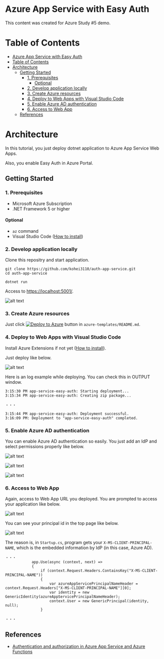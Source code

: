 # Azure App Service with Easy Auth

This content was created for Azure Study #5 demo.

Table of Contents
=================

- [Azure App Service with Easy Auth](#azure-app-service-with-easy-auth)
- [Table of Contents](#table-of-contents)
- [Architecture](#architecture)
  * [Getting Started](#getting-started)
    + [1. Prerequisites](#1-prerequisites)
      - [Optional](#optional)
    + [2. Develop application locally](#2-develop-application-locally)
    + [3. Create Azure resources](#3-create-azure-resources)
    + [4. Deploy to Web Apps with Visual Studio Code](#4-deploy-to-web-apps-with-visual-studio-code)
    + [5. Enable Azure AD authentication](#5-enable-azure-ad-authentication)
    + [6. Access to Web App](#6-access-to-web-app)
  * [References](#references)

Architecture
=================

In this tutorial, you just deploy dotnet application to Azure App Service Web Apps.

Also, you enable Easy Auth in Azure Portal.

## Getting Started

### 1. Prerequisites

- Microsoft Azure Subscription
- .NET Framework 5 or higher

#### Optional

- `az` command
- Visual Studio Code ([How to install](https://code.visualstudio.com/download))

### 2. Develop application locally

Clone this repositry and start application.

```shell
git clone https://github.com/kohei3110/auth-app-service.git
cd auth-app-service
```

```shell
dotnet run
```

Access to [https://localhost:5001/](https://localhost:5001/).

![alt text](./images/toppage.png)

### 3. Create Azure resources

Just click [![Deploy to Azure](https://aka.ms/deploytoazurebutton)](https://portal.azure.com/#create/Microsoft.Template/uri/https%3A%2F%2Fraw.githubusercontent.com%2Fkohei3110%2Fauth-app-service%2Fmaster%2Fazure-templates%2Fwebapp.json) button in `azure-templates/README.md`.

### 4. Deploy to Web Apps with Visual Studio Code

Install Azure Extensions if not yet ([How to install](https://code.visualstudio.com/docs/azure/extensions)).

Just deploy like below.

![alt text](./images/deploy_to_webapp_with_vs_code.png)

Here is an log example while deploying. You can check this in OUTPUT window.

```log
3:15:30 PM app-service-easy-auth: Starting deployment...
3:15:34 PM app-service-easy-auth: Creating zip package...

・・・

3:15:44 PM app-service-easy-auth: Deployment successful.
3:16:09 PM: Deployment to "app-service-easy-auth" completed.
```

### 5. Enable Azure AD authentication

You can enable Azure AD authentication so easily. You just add an IdP and select permissions properly like below.

![alt text](./images/auth_before_enabling.png)

![alt text](./images/auth_add_idp.png)

![alt text](./images/auth_select_permissions.png)

### 6. Access to Web App

Again, access to Web App URL you deployed. You are prompted to access your application like below.

![alt text](./images/access_web_app_prompted.png)

You can see your principal id in the top page like below.

![alt text](./images/access_web_app_last.png)

The reason is, in `Startup.cs`, program gets your `X-MS-CLIENT-PRINCIPAL-NAME`, which is the embedded information by IdP (in this case, Azure AD).

```CSharp
・・・
            app.Use(async (context, next) => 
            {
                if (context.Request.Headers.ContainsKey("X-MS-CLIENT-PRINCIPAL-NAME"))
                {
                    var azureAppServicePrincipalNameHeader = context.Request.Headers["X-MS-CLIENT-PRINCIPAL-NAME"][0];
                    var identity = new GenericIdentity(azureAppServicePrincipalNameHeader);
                    context.User = new GenericPrincipal(identity, null);
                }

・・・
```

## References

- [Authentication and authorization in Azure App Service and Azure Functions](https://docs.microsoft.com/en-us/azure/app-service/overview-authentication-authorization)
